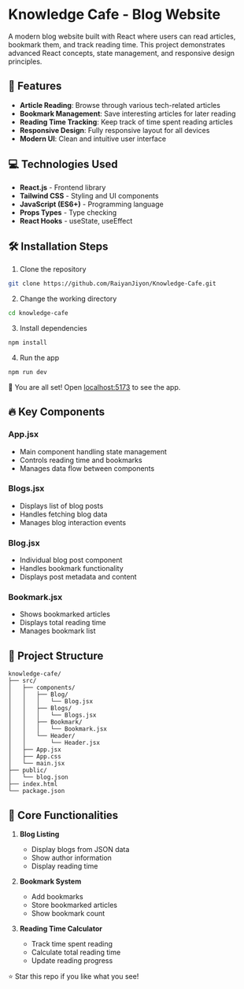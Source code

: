 # Knowledge Cafe - Blog Website

A modern blog website built with React where users can read articles, bookmark them, and track reading time. This project demonstrates advanced React concepts, state management, and responsive design principles.

## 🚀 Features

- **Article Reading**: Browse through various tech-related articles
- **Bookmark Management**: Save interesting articles for later reading
- **Reading Time Tracking**: Keep track of time spent reading articles
- **Responsive Design**: Fully responsive layout for all devices
- **Modern UI**: Clean and intuitive user interface

## 💻 Technologies Used

- **React.js** - Frontend library
- **Tailwind CSS** - Styling and UI components
- **JavaScript (ES6+)** - Programming language
- **Props Types** - Type checking
- **React Hooks** - useState, useEffect

## 🛠️ Installation Steps

1. Clone the repository
```bash
git clone https://github.com/RaiyanJiyon/Knowledge-Cafe.git
```

2. Change the working directory
```bash
cd knowledge-cafe
```

3. Install dependencies
```bash
npm install
```

4. Run the app
```bash
npm run dev
```

🌟 You are all set! Open [localhost:5173](http://localhost:5173) to see the app.

## 🔥 Key Components

### App.jsx
- Main component handling state management
- Controls reading time and bookmarks
- Manages data flow between components

### Blogs.jsx
- Displays list of blog posts
- Handles fetching blog data
- Manages blog interaction events

### Blog.jsx
- Individual blog post component
- Handles bookmark functionality
- Displays post metadata and content

### Bookmark.jsx
- Shows bookmarked articles
- Displays total reading time
- Manages bookmark list

## 📁 Project Structure

```
knowledge-cafe/
├── src/
│   ├── components/
│   │   ├── Blog/
│   │   │   └── Blog.jsx
│   │   ├── Blogs/
│   │   │   └── Blogs.jsx
│   │   ├── Bookmark/
│   │   │   └── Bookmark.jsx
│   │   └── Header/
│   │       └── Header.jsx
│   ├── App.jsx
│   ├── App.css
│   └── main.jsx
├── public/
│   └── blog.json
├── index.html
└── package.json
```

## 🌟 Core Functionalities

1. **Blog Listing**
   - Display blogs from JSON data
   - Show author information
   - Display reading time

2. **Bookmark System**
   - Add bookmarks
   - Store bookmarked articles
   - Show bookmark count

3. **Reading Time Calculator**
   - Track time spent reading
   - Calculate total reading time
   - Update reading progress


⭐️ Star this repo if you like what you see!